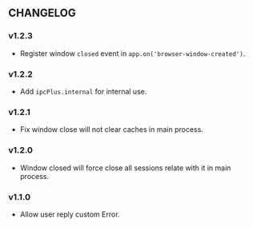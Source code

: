 ## CHANGELOG

### v1.2.3

  - Register window `closed` event in `app.on('browser-window-created')`.

### v1.2.2

  - Add `ipcPlus.internal` for internal use.

### v1.2.1

  - Fix window close will not clear caches in main process.

### v1.2.0

  - Window closed will force close all sessions relate with it in main process.

### v1.1.0

  - Allow user reply custom Error.
